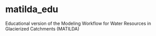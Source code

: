 # matilda_edu
Educational version of the Modeling Workflow for Water Resources in Glacierized Catchments (MATILDA)
